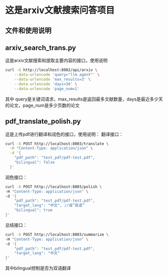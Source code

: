 # 这是arxiv文献搜索问答项目
## 文件和使用说明
## arxiv_search_trans.py
这是arxiv文献搜索和提取主要内容的接口，使用说明
```bash
curl -G http://localhost:8002/api/arxiv \
    --data-urlencode 'query="llm agent"' \
    --data-urlencode 'max_results=3' \
    --data-urlencode 'days=30' \
    --data-urlencode 'page_num=1'
```
其中 query是关键词请求，max_results是返回最多文献数量，days是最近多少天的论文，page_num是多少页数的论文


## pdf_translate_polish.py
这是上传pdf进行翻译和润色的接口，使用说明：
翻译接口：
```bash
curl -X POST http://localhost:8003/translate \
  -H "Content-Type: application/json" \
  -d '{
    "pdf_path": "test_pdf/pdf-test.pdf",
    "bilingual": false
  }'
```

润色接口：
```bash
curl -X POST http://localhost:8003/polish \
-H "Content-Type: application/json" \
-d '{
    "pdf_path": "test_pdf/pdf-test.pdf",
    "target_lang": "中文", //或“英语”
    "bilingual": true
}'
```

总结接口：
```bash
curl -X POST http://localhost:8003/summarize \
-H "Content-Type: application/json" \
-d '{
    "pdf_path": "test_pdf/pdf-test.pdf",
    "target_lang": "中文"
}'
```
其中bilingual控制是否为双语翻译
